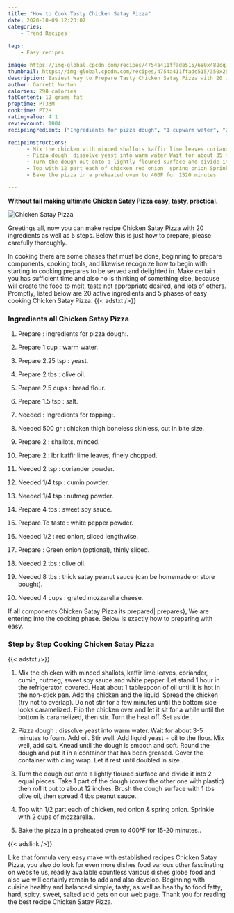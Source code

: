 ```yaml
---
title: "How to Cook Tasty Chicken Satay Pizza"
date: 2020-10-09 12:23:07
categories:
    - Trend Recipes
    
tags:
    - Easy recipes

image: https://img-global.cpcdn.com/recipes/4754a411ffade515/680x482cq70/chicken-satay-pizza-recipe-main-photo.jpg
thumbnail: https://img-global.cpcdn.com/recipes/4754a411ffade515/350x250cq70/chicken-satay-pizza-recipe-main-photo.jpg
description: Easiest Way to Prepare Tasty Chicken Satay Pizza with 20 ingredients and 5 stages of easy cooking.
author: Garrett Norton
calories: 298 calories
fatContent: 12 grams fat
preptime: PT33M
cooktime: PT2H
ratingvalue: 4.1
reviewcount: 1004
recipeingredient: ["Ingredients for pizza dough", "1 cupwarm water", "2.25 tspyeast", "2 tbsolive oil", "2.5 cupsbread flour", "1.5 tspsalt", "Ingredients for topping", "500 grchicken thigh boneless skinless cut in bite size", "2shallots minced", "2lbr kaffir lime leaves finely chopped", "2 tspcoriander powder", "1/4 tspcumin powder", "1/4 tspnutmeg powder", "4 tbssweet soy sauce", "To tastewhite pepper powder", "1/2red onion sliced lengthwise", "Green onion optional thinly sliced", "2 tbsolive oil", "8 tbsthick satay peanut sauce can be homemade or store bought", "4 cupsgrated mozzarella cheese"]

recipeinstructions: 
      - Mix the chicken with minced shallots kaffir lime leaves coriander cumin nutmeg sweet soy sauce and white pepper Let stand 1 hour in the refrigerator coveredHeat about 1 tablespoon of oil until it is hot in the nonstick pan Add the chicken and the liquid Spread the chicken try not to overlap Do not stir for a few minutes until the bottom side looks caramelized Flip the chicken over and let it sit for a while until the bottom is caramelized then stir Turn the heat off Set aside 
      - Pizza dough  dissolve yeast into warm water Wait for about 35 minutes to foam Add oil Stir well Add liquid yeast  oil to the flour Mix well add salt Knead until the dough is smooth and soft Round the dough and put it in a container that has been greased Cover the container with cling wrap Let it rest until doubled in size 
      - Turn the dough out onto a lightly floured surface and divide it into 2 equal pieces Take 1 part of the dough cover the other one with plastic then roll it out to about 12 inches Brush the dough surface with 1 tbs olive oil then spread 4 tbs peanut sauce 
      - Top with 12 part each of chicken red onion  spring onion Sprinkle with 2 cups of mozzarella 
      - Bake the pizza in a preheated oven to 400F for 1520 minutes

---
```




**Without fail making ultimate Chicken Satay Pizza easy, tasty, practical**. 


![Chicken Satay Pizza](https://img-global.cpcdn.com/recipes/4754a411ffade515/680x482cq70/chicken-satay-pizza-recipe-main-photo.jpg "Chicken Satay Pizza")




Greetings all, now you can make recipe Chicken Satay Pizza with 20 ingredients as well as 5 steps. Below this is just how to prepare, please carefully thoroughly.

In cooking there are some phases that must be done, beginning to prepare components, cooking tools, and likewise recognize how to begin with starting to cooking prepares to be served and delighted in. Make certain you has sufficient time and also no is thinking of something else, because will create the food to melt, taste not appropriate desired, and lots of others. Promptly, listed below are 20 active ingredients and 5 phases of easy cooking Chicken Satay Pizza.
{{< adstxt />}}

### Ingredients all Chicken Satay Pizza


1. Prepare  : Ingredients for pizza dough:.

1. Prepare 1 cup : warm water.

1. Prepare 2.25 tsp : yeast.

1. Prepare 2 tbs : olive oil.

1. Prepare 2.5 cups : bread flour.

1. Prepare 1.5 tsp : salt.

1. Needed  : Ingredients for topping:.

1. Needed 500 gr : chicken thigh boneless skinless, cut in bite size.

1. Prepare 2 : shallots, minced.

1. Prepare 2 : lbr kaffir lime leaves, finely chopped.

1. Needed 2 tsp : coriander powder.

1. Needed 1/4 tsp : cumin powder.

1. Needed 1/4 tsp : nutmeg powder.

1. Prepare 4 tbs : sweet soy sauce.

1. Prepare To taste : white pepper powder.

1. Needed 1/2 : red onion, sliced ​​lengthwise.

1. Prepare  : Green onion (optional), thinly sliced.

1. Needed 2 tbs : olive oil.

1. Needed 8 tbs : thick satay peanut sauce (can be homemade or store bought).

1. Needed 4 cups : grated mozzarella cheese.



If all components Chicken Satay Pizza its prepared| prepares}, We are entering into the cooking phase. Below is exactly how to preparing with easy.

### Step by Step Cooking Chicken Satay Pizza

{{< adstxt />}}


1. Mix the chicken with minced shallots, kaffir lime leaves, coriander, cumin, nutmeg, sweet soy sauce and white pepper. Let stand 1 hour in the refrigerator, covered.
Heat about 1 tablespoon of oil until it is hot in the non-stick pan. Add the chicken and the liquid. Spread the chicken (try not to overlap). Do not stir for a few minutes until the bottom side looks caramelized. Flip the chicken over and let it sit for a while until the bottom is caramelized, then stir. Turn the heat off. Set aside..



1. Pizza dough : dissolve yeast into warm water. Wait for about 3-5 minutes to foam. Add oil. Stir well. Add liquid yeast + oil to the flour. Mix well, add salt. Knead until the dough is smooth and soft. Round the dough and put it in a container that has been greased. Cover the container with cling wrap. Let it rest until doubled in size..



1. Turn the dough out onto a lightly floured surface and divide it into 2 equal pieces. Take 1 part of the dough (cover the other one with plastic) then roll it out to about 12 inches. Brush the dough surface with 1 tbs olive oil, then spread 4 tbs peanut sauce..



1. Top with 1/2 part each of chicken, red onion &amp; spring onion. Sprinkle with 2 cups of mozzarella..



1. Bake the pizza in a preheated oven to 400°F for 15-20 minutes..





{{< adslink />}}

Like that formula very easy make with established recipes Chicken Satay Pizza, you also do look for even more dishes food various other fascinating on website us, readily available countless various dishes globe food and also we will certainly remain to add and also develop. Beginning with cuisine healthy and balanced simple, tasty, as well as healthy to food fatty, hard, spicy, sweet, salted acid gets on our web page. Thank you for reading the best recipe Chicken Satay Pizza.
